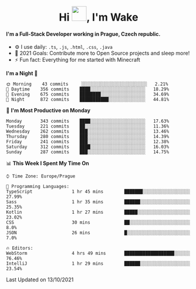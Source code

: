 <h1 align="center">Hi <img src="https://raw.githubusercontent.com/MrWakeCZ/MrWakeCZ/master/Hi.gif" width="40px" />, I'm Wake</h1>

#### I'm a Full-Stack Developer working in Prague, Czech republic.
- ⚙️ I use daily: `.ts`, `.js`, `.html`, `.css`, `.java`
- 🥅 2021 Goals: Contribute more to Open Source projects and sleep more!
- ⚡ Fun fact: Everything for me started with Minecraft

<!--START_SECTION:waka-->
**I'm a Night 🦉** 

```text
🌞 Morning    43 commits     ░░░░░░░░░░░░░░░░░░░░░░░░░   2.21% 
🌆 Daytime    356 commits    ████░░░░░░░░░░░░░░░░░░░░░   18.29% 
🌃 Evening    675 commits    ████████░░░░░░░░░░░░░░░░░   34.69% 
🌙 Night      872 commits    ███████████░░░░░░░░░░░░░░   44.81%

```
📅 **I'm Most Productive on Monday** 

```text
Monday       343 commits    ████░░░░░░░░░░░░░░░░░░░░░   17.63% 
Tuesday      221 commits    ██░░░░░░░░░░░░░░░░░░░░░░░   11.36% 
Wednesday    262 commits    ███░░░░░░░░░░░░░░░░░░░░░░   13.46% 
Thursday     280 commits    ███░░░░░░░░░░░░░░░░░░░░░░   14.39% 
Friday       241 commits    ███░░░░░░░░░░░░░░░░░░░░░░   12.38% 
Saturday     312 commits    ████░░░░░░░░░░░░░░░░░░░░░   16.03% 
Sunday       287 commits    ███░░░░░░░░░░░░░░░░░░░░░░   14.75%

```


📊 **This Week I Spent My Time On** 

```text
⌚︎ Time Zone: Europe/Prague

💬 Programming Languages: 
TypeScript               1 hr 45 mins        ███████░░░░░░░░░░░░░░░░░░   27.99% 
Sass                     1 hr 35 mins        ██████░░░░░░░░░░░░░░░░░░░   25.35% 
Kotlin                   1 hr 27 mins        █████░░░░░░░░░░░░░░░░░░░░   23.02% 
CSS                      30 mins             ██░░░░░░░░░░░░░░░░░░░░░░░   8.0% 
JSON                     26 mins             █░░░░░░░░░░░░░░░░░░░░░░░░   7.0%

🔥 Editors: 
WebStorm                 4 hrs 49 mins       ███████████████████░░░░░░   76.46% 
IntelliJ                 1 hr 29 mins        ██████░░░░░░░░░░░░░░░░░░░   23.54%

```


 Last Updated on 13/10/2021
<!--END_SECTION:waka-->
